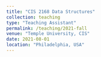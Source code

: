 ```yaml
---
title: "CIS 2168 Data Structures"
collection: teaching
type: "Teaching Assistant"
permalink: /teaching/2021-fall
venue: "Temple University, CIS"
date: 2021-08-01
location: "Philadelphia, USA"
---
```


